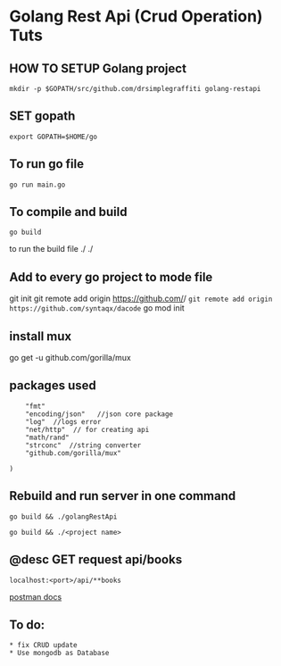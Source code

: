 
# Golang Rest Api (Crud Operation) Tuts

## HOW TO SETUP Golang project
`mkdir -p $GOPATH/src/github.com/drsimplegraffiti golang-restapi`


## SET gopath
`export GOPATH=$HOME/go`

## To run go file
`go run main.go`

## To compile and build
`go build`

to run the build file ./<name of file>
./


## Add to every go project to mode file
git init
git remote add origin https://github.com/<github profile name>/<project name>
`git remote add origin https://github.com/syntaqx/dacode`
go mod init

## install mux
go get -u github.com/gorilla/mux

## packages used
```import (
	"fmt"
	"encoding/json"   //json core package
	"log"  //logs error
	"net/http"  // for creating api
	"math/rand"
	"strconc"  //string converter
	"github.com/gorilla/mux"
	          
)
```


## Rebuild and run server in one command
`go build && ./golangRestApi`
	
`go build && ./<project name>`

## @desc GET request api/books
`localhost:<port>/api/**books` 

[postman docs](https://documenter.getpostman.com/view/15544476/TzzGHu3V)

## To do: 
    * fix CRUD update
    * Use mongodb as Database
